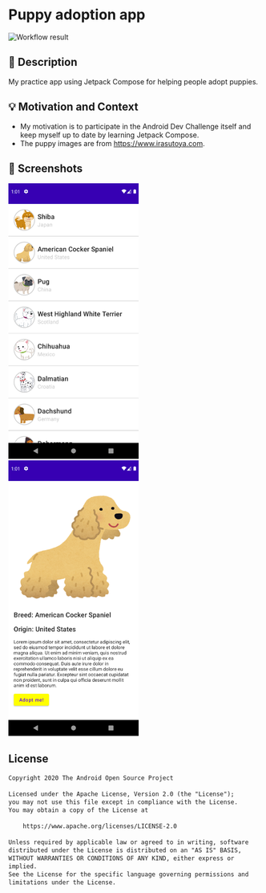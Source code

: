 # Puppy adoption app

<!--- Replace <OWNER> with your Github Username and <REPOSITORY> with the name of your repository. -->
<!--- You can find both of these in the url bar when you open your repository in github. -->
![Workflow result](https://github.com/tatsuyafujisaki/puppy-adoption-app/workflows/Check/badge.svg)


## :scroll: Description
<!--- Describe your app in one or two sentences -->
My practice app using Jetpack Compose for helping people adopt puppies.

## :bulb: Motivation and Context
<!--- Optionally point readers to interesting parts of your submission. -->
<!--- What are you especially proud of? -->
* My motivation is to participate in the Android Dev Challenge itself and keep myself up to date by learning Jetpack Compose.
* The puppy images are from https://www.irasutoya.com.

## :camera_flash: Screenshots
<!-- You can add more screenshots here if you like -->
<img src="/results/screenshot_1.png" width="260">&emsp;<img src="/results/screenshot_2.png" width="260">

## License
```
Copyright 2020 The Android Open Source Project

Licensed under the Apache License, Version 2.0 (the "License");
you may not use this file except in compliance with the License.
You may obtain a copy of the License at

    https://www.apache.org/licenses/LICENSE-2.0

Unless required by applicable law or agreed to in writing, software
distributed under the License is distributed on an "AS IS" BASIS,
WITHOUT WARRANTIES OR CONDITIONS OF ANY KIND, either express or implied.
See the License for the specific language governing permissions and
limitations under the License.
```

